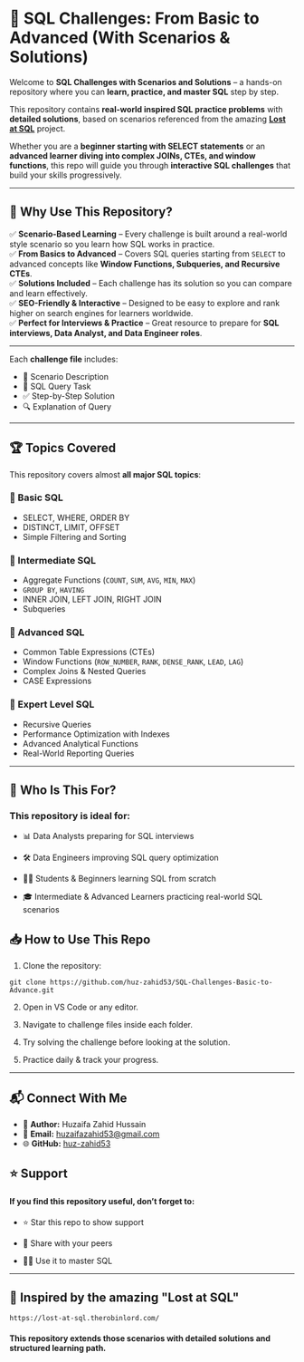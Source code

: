 # 🤖 SQL Challenges: From Basic to Advanced (With Scenarios & Solutions)

Welcome to **SQL Challenges with Scenarios and Solutions** – a hands-on repository where you can **learn, practice, and master SQL** step by step.  

This repository contains **real-world inspired SQL practice problems** with **detailed solutions**, based on scenarios referenced from the amazing **[Lost at SQL](https://lost-at-sql.therobinlord.com/)** project.  

Whether you are a **beginner starting with SELECT statements** or an **advanced learner diving into complex JOINs, CTEs, and window functions**, this repo will guide you through **interactive SQL challenges** that build your skills progressively.

---

## 🚀 Why Use This Repository?

✅ **Scenario-Based Learning** – Every challenge is built around a real-world style scenario so you learn how SQL works in practice.  
✅ **From Basics to Advanced** – Covers SQL queries starting from `SELECT` to advanced concepts like **Window Functions, Subqueries, and Recursive CTEs**.  
✅ **Solutions Included** – Each challenge has its solution so you can compare and learn effectively.  
✅ **SEO-Friendly & Interactive** – Designed to be easy to explore and rank higher on search engines for learners worldwide.  
✅ **Perfect for Interviews & Practice** – Great resource to prepare for **SQL interviews, Data Analyst, and Data Engineer roles**.  

---

Each **challenge file** includes:
- 📖 Scenario Description  
- 📝 SQL Query Task  
- ✅ Step-by-Step Solution  
- 🔍 Explanation of Query  

---

## 🏆 Topics Covered

This repository covers almost **all major SQL topics**:

### 🔹 Basic SQL
- SELECT, WHERE, ORDER BY  
- DISTINCT, LIMIT, OFFSET  
- Simple Filtering and Sorting  

### 🔹 Intermediate SQL
- Aggregate Functions (`COUNT`, `SUM`, `AVG`, `MIN`, `MAX`)  
- `GROUP BY`, `HAVING`  
- INNER JOIN, LEFT JOIN, RIGHT JOIN  
- Subqueries  

### 🔹 Advanced SQL
- Common Table Expressions (CTEs)  
- Window Functions (`ROW_NUMBER`, `RANK`, `DENSE_RANK`, `LEAD`, `LAG`)  
- Complex Joins & Nested Queries  
- CASE Expressions  

### 🔹 Expert Level SQL
- Recursive Queries  
- Performance Optimization with Indexes  
- Advanced Analytical Functions  
- Real-World Reporting Queries  

---

## 🎯 Who Is This For?

### This repository is ideal for:

- 📊 Data Analysts preparing for SQL interviews

- 🛠️ Data Engineers improving SQL query optimization

- 🧑‍🎓 Students & Beginners learning SQL from scratch

- 🎓 Intermediate & Advanced Learners practicing real-world SQL scenarios

## 📥 How to Use This Repo

1. Clone the repository:

``` git clone https://github.com/huz-zahid53/SQL-Challenges-Basic-to-Advance.git ```

2. Open in VS Code or any editor.

3. Navigate to challenge files inside each folder.

4. Try solving the challenge before looking at the solution.

5. Practice daily & track your progress.

---

## 📬 Connect With Me

- 👤 **Author:** Huzaifa Zahid Hussain  
- 📧 **Email:** huzaifazahid53@gmail.com
- 🌐 **GitHub:** [huz-zahid53](https://github.com/huz-zahid53) 

## ⭐ Support

#### If you find this repository useful, don’t forget to:

- ⭐ Star this repo to show support

- 🔁 Share with your peers

- 🧑‍💻 Use it to master SQL

---

## 🚢 Inspired by the amazing **"Lost at SQL"** 

``https://lost-at-sql.therobinlord.com/``

#### This repository extends those scenarios with detailed solutions and structured learning path.